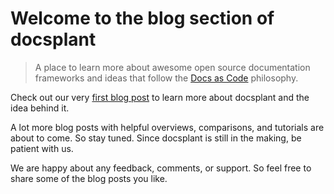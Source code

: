 # Welcome to the blog section of docsplant

> A place to learn more about awesome open source documentation frameworks and ideas that follow the [Docs as Code](https://www.writethedocs.org/guide/docs-as-code/) philosophy.

Check out our very [first blog post](/hello_world  ':target=_self') to learn more about docsplant and the idea behind it.

A lot more blog posts with helpful overviews, comparisons, and tutorials are about to come. So stay tuned. Since docsplant is still in the making, be patient with us.

We are happy about any feedback, comments, or support. So feel free to share some of the blog posts you like.